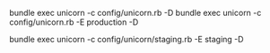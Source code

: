 bundle exec unicorn -c config/unicorn.rb -D
bundle exec unicorn -c config/unicorn.rb -E production -D

bundle exec unicorn -c config/unicorn/staging.rb -E staging -D